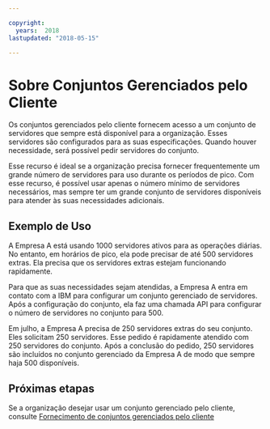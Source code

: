 ```yaml
---

copyright:
  years:  2018
lastupdated: "2018-05-15"

---
```


# Sobre Conjuntos Gerenciados pelo Cliente

Os conjuntos gerenciados pelo cliente fornecem acesso a um conjunto de servidores que sempre está disponível para a
organização. Esses servidores são configurados para as suas especificações. Quando houver necessidade, será possível pedir
servidores do conjunto.

Esse recurso é ideal se a organização precisa fornecer frequentemente um grande número de servidores para uso
durante os períodos de pico. Com esse recurso, é possível usar apenas o número mínimo de servidores necessários, mas sempre ter um
grande conjunto de servidores disponíveis para atender às suas necessidades adicionais.

## Exemplo de Uso

A Empresa A está usando 1000 servidores ativos para as operações diárias. No entanto, em horários de pico, ela pode precisar de
até 500 servidores extras. Ela precisa que os servidores extras estejam funcionando rapidamente.

Para que as suas necessidades sejam atendidas, a Empresa A entra em contato com a IBM para configurar um conjunto gerenciado de
servidores. 
Após a configuração do conjunto, ela faz uma chamada API para configurar o número de servidores no conjunto
para 500.

Em julho, a Empresa A precisa de 250 servidores extras do seu conjunto. Eles solicitam 250 servidores. Esse pedido é
rapidamente atendido com 250 servidores do conjunto. Após a conclusão do pedido, 250 servidores são incluídos no
conjunto gerenciado da Empresa A de modo que sempre haja 500 disponíveis.


## Próximas etapas

Se a organização desejar usar um conjunto gerenciado pelo cliente, consulte
[Fornecimento de conjuntos gerenciados pelo cliente](../bare-metal/managedPool_provision.html)
